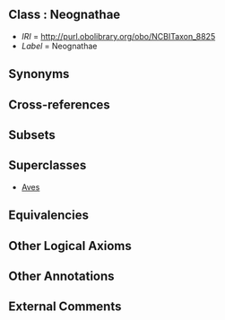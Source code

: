 
## Class : Neognathae

 * *IRI* = http://purl.obolibrary.org/obo/NCBITaxon_8825
 * *Label* = Neognathae

## Synonyms


## Cross-references


## Subsets


## Superclasses

 * [Aves](../../NCBITaxon/82/NCBITaxon_8782.md)

## Equivalencies


## Other Logical Axioms


## Other Annotations


## External Comments


